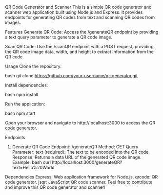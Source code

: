 QR Code Generator and Scanner
This is a simple QR code generator and scanner web application built using Node.js and Express. It provides endpoints for generating QR codes from text and scanning QR codes from images.

Features
Generate QR Code: Access the /generateQR endpoint by providing a text query parameter to generate a QR code image.

Scan QR Code: Use the /scanQR endpoint with a POST request, providing the QR code image data, width, and height to extract information from the QR code.

Usage
Clone the repository:

bash
git clone https://github.com/your-username/qr-generator.git

Install dependencies:

bash
npm install

Run the application:

bash
npm start

Open your browser and navigate to http://localhost:3000 to access the QR code generator.

Endpoints
1. Generate QR Code
Endpoint: /generateQR
Method: GET
Query Parameter:
text (required): The text to be encoded into the QR code.
Response: Returns a data URL of the generated QR code image.
Example:
bash
curl http://localhost:3000/generateQR?text=Hello%20World

Dependencies
Express: Web application framework for Node.js.
qrcode: QR code generator.
jsqr: JavaScript QR code scanner.
Feel free to contribute and improve this QR code generator and scanner!
